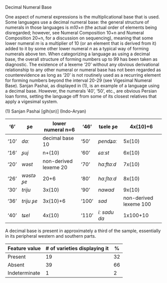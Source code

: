 Decimal Numeral Base

One aspect of numeral expressions is the multiplicational base that is
used. Some languages use a decimal numeral base: the general structure
of numerals in those languages is *m10+n* (the actual order of elements
being disregarded; however, see Numeral Composition 10+n and Numeral
Composition 20+n, for a discussion on sequencing), meaning that some
lower numeral *m* is a multiplier of 10 (or an element that is derived
from it) added to it by some other lower numeral *n* as a typical way of
forming numerals above ten. When categorizing a language as using a
decimal base, the overall structure of forming numbers up to 99 has been
taken as diagnostic. The existence of a lexeme ‘20’ without any obvious
derivational relationship to any other numeral or numeral base has not
been regarded as counterevidence as long as ‘20’ is not routinely used
as a recurring element for forming numbers beyond the interval 20-29
(see Vigesimal Numeral Base). Sanjan Pashai, as displayed in ‎(1), is an
example of a language using a decimal base. However, the numerals ‘40’,
‘50’, etc., are obvious Persian loan forms, setting the language off
from some of its closest relatives that apply a vigesimal system.

(1) <span id="_Ref12343426" class="anchor"></span>Sanjan Pashai
    \[glh(sn)\] (Indo-Aryan)

| ‘6’  | ʂe         | lower numeral n=6     | ‘46’  | tɕele ʂe     | 4x(10)+6               |
|------|------------|-----------------------|-------|--------------|------------------------|
| ‘10’ | *dɑː*      | decimal base 10       | ‘50’  | *pendʑɑː*    | 5x(10)                 |
| ‘16’ | *ʂuj*      | n+(10)                | ‘60’  | *ɕaːst*      | 6x(10)                 |
| ‘20’ | *wəst*     | non-derived lexeme 20 | ‘70’  | *haːftɑːd*   | 7x(10)                 |
| ‘26’ | *wəstə ʂe* | 20+6                  | ‘80’  | *haːʃtɑːd*   | 8x(10)                 |
| ‘30’ | *triju*    | 3x(10)                | ‘90’  | *nawad*      | 9x(10)                 |
| ‘36’ | *triju ʂe* | 3x(10)+6              | ‘100’ | *sad*        | non-derived lexeme 100 |
| ‘40’ | *tɕel*     | 4x(10)                | ‘110’ | *iː sadu da* | 1x100+10               |

A decimal base is present in approximately a third of the sample,
essentially in its peripheral western and southern parts.

| Feature value | \# of varieties displaying it | %   |
|---------------|-------------------------------|-----|
| Present       | 19                            | 32  |
| Absent        | 39                            | 66  |
| Indeterminate | 1                             | 2   |


